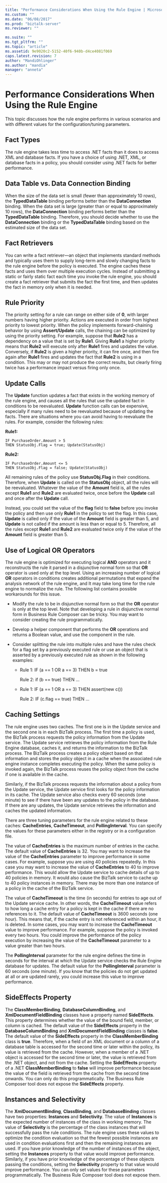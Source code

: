 ```yaml
---
title: "Performance Considerations When Using the Rule Engine | Microsoft Docs"
ms.custom: ""
ms.date: "06/08/2017"
ms.prod: "biztalk-server"
ms.reviewer: ""

ms.suite: ""
ms.tgt_pltfrm: ""
ms.topic: "article"
ms.assetid: 9e9020c2-5152-40f6-940b-d4ce4081f069
caps.latest.revision: 7
author: "MandiOhlinger"
ms.author: "mandia"
manager: "anneta"
---
```

# Performance Considerations When Using the Rule Engine
This topic discusses how the rule engine performs in various scenarios and with different values for the configuration/tuning parameters.  
  
## Fact Types  
 The rule engine takes less time to access .NET facts than it does to access XML and database facts. If you have a choice of using .NET, XML, or database facts in a policy, you should consider using .NET facts for better performance.  
  
## Data Table vs. Data Connection Binding  
 When the size of the data set is small (fewer than approximately 10 rows), the **TypedDataTable** binding performs better than the **DataConnection** binding. When the data set is large (greater than or equal to approximately 10 rows), the **DataConnection** binding performs better than the **TypedDataTable** binding. Therefore, you should decide whether to use the **DataConnection** binding or the **TypedDataTable** binding based on the estimated size of the data set.  
  
## Fact Retrievers  
 You can write a fact retriever—an object that implements standard methods and typically uses them to supply long-term and slowly changing facts to the rule engine before the policy is executed. The engine caches these facts and uses them over multiple execution cycles. Instead of submitting a static or fairly static fact each time you invoke the rule engine, you should create a fact retriever that submits the fact the first time, and then updates the fact in memory only when it is needed.  
  
## Rule Priority  
 The priority setting for a rule can range on either side of **0**, with larger numbers having higher priority. Actions are executed in order from highest priority to lowest priority. When the policy implements forward-chaining behavior by using **Assert/Update** calls, the chaining can be optimized by using the priority setting. For example, suppose that **Rule2** has a dependency on a value that is set by **Rule1**. Giving **Rule1** a higher priority means that **Rule2** will execute only after **Rule1** fires and updates the value. Conversely, if **Rule2** is given a higher priority, it can fire once, and then fire again after **Rule1** fires and updates the fact that **Rule2** is using in a condition. This may or may not produce the correct results, but clearly firing twice has a performance impact versus firing only once.  
  
## Update Calls  
 The **Update** function updates a fact that exists in the working memory of the rule engine, and causes all the rules that use the updated fact in conditions to be reevaluated. **Update** function calls can be expensive, especially if many rules need to be reevaluated because of updating the facts. There are situations where you can avoid having to reevaluate the rules. For example, consider the following rules:  
  
 **Rule1:**  
  
```  
IF PurchaseOrder.Amount > 5   
THEN StatusObj.Flag = true; Update(StatusObj)  
```  
  
 **Rule2:**  
  
```  
IF PurchaseOrder.Amount <= 5   
THEN StatusObj.Flag = false; Update(StatusObj)  
```  
  
 All remaining rules of the policy use **StatusObj.Flag** in their conditions. Therefore, when **Update** is called on the **StatusObj** object, all the rules will be reevaluated. Whatever the value of the **Amount** field is, all the rules except **Rule1** and **Rule2** are evaluated twice, once before the **Update** call and once after the **Update** call.  
  
 Instead, you could set the value of the **flag** field to **false** before you invoke the policy and then use only **Rule1** in the policy to set the flag. In this case, **Update** is called only if the value of the **Amount** field is greater than 5, and **Update** is not called if the amount is less than or equal to 5. Therefore, all the rules except **Rule1** and **Rule2** are evaluated twice only if the value of the **Amount** field is greater than 5.  
  
## Use of Logical OR Operators  
 The rule engine is optimized for executing logical **AND** operators and it reconstructs the rule it parsed in a disjunctive normal form so that **OR** operator is used only at the top level. Using an increasing number of logical **OR** operators in conditions creates additional permutations that expand the analysis network of the rule engine, and It may take long time for the rule engine to normalize the rule. The following list contains possible workarounds for this issue.  
  
-   Modify the rule to be in disjunctive normal form so that the **OR** operator is only at the top level. Note that developing a rule in disjunctive normal form in Business Rule Composer can be tricky. You may want to consider creating the rule programmatically.  
  
-   Develop a helper component that performs the **OR** operations and returns a Boolean value, and use the component in the rule.  
  
-   Consider splitting the rule into multiple rules and have the rules check for a flag set by a previously executed rule or use an object that is asserted by a previously executed rule as shown in the following examples:  
  
    -   Rule 1: IF (a == 1 OR a == 3) THEN b = true  
  
         Rule 2: if (b == true) THEN …  
  
    -   Rule 1: IF (a == 1 OR a == 3) THEN assert(new c())  
  
         Rule 2: IF (c.flag == true) THEN …  
  
## Caching Settings  
 The rule engine uses two caches. The first one is in the Update service and the second one is in each BizTalk process. The first time a policy is used, the BizTalk process requests the policy information from the Update service. The Update service retrieves the policy information from the Rule Engine database, caches it, and returns the information to the BizTalk process. The BizTalk process creates a policy object based on that information and stores the policy object in a cache when the associated rule engine instance completes executing the policy. When the same policy is invoked again, the BizTalk process reuses the policy object from the cache if one is available in the cache.  
  
 Similarly, if the BizTalk process requests the information about a policy from the Update service, the Update service first looks for the policy information in its cache. The Update service also checks every 60 seconds (one minute) to see if there have been any updates to the policy in the database. If there are any updates, the Update service retrieves the information and caches the updated information.  
  
 There are three tuning parameters for the rule engine related to these caches: **CacheEntries**, **CacheTimeout**, and **PollingInterval**. You can specify the values for these parameters either in the registry or in a configuration file.  
  
 The value of **CacheEntries** is the maximum number of entries in the cache. The default value of **CacheEntries** is 32. You may want to increase the value of the **CacheEntries** parameter to improve performance in some cases. For example, suppose you are using 40 policies repeatedly. In this case you may want to increase the value of **CacheEntries** to 40 to improve performance. This would allow the Update service to cache details of up to 40 policies in memory. It would also cause the BizTalk service to cache up to 40 policy instances in memory. There may be more than one instance of a policy in the cache of the BizTalk service.  
  
 The value of **CacheTimeout** is the time (in seconds) for entries to age out of the Update service cache. In other words, the **CacheTimeout** value refers to how long a cache entry for a policy is kept in the cache if there are no references to it. The default value of **CacheTimeout** is 3600 seconds (one hour). This means that, if the cache entry is not referenced within an hour, it is deleted. In some cases, you may want to increase the **CacheTimeout** value to improve performance. For example, suppose the policy is invoked every two hours. You could improve the performance of the policy execution by increasing the value of the **CacheTimeout** parameter to a value greater than two hours.  
  
 The **PollingInterval** parameter for the rule engine defines the time in seconds for the interval at which the Update service checks the Rule Engine database for updates. The default value for the **PollingInterval** parameter is 60 seconds (one minute). If you know that the policies do not get updated at all or are updated rarely, you could increase this value to improve performance.  
  
## SideEffects Property  
 The **ClassMemberBinding**, **DatabaseColumnBinding**, and **XmlDocumentFieldBinding** classes have a property named **SideEffects**. This property determines whether the value of the bound field, member, or column is cached. The default value of the **SideEffects** property in the **DatabaseColumnBinding** and **XmlDocumentFieldBinding** classes is **false**. The default value of the **SideEffects** property in the **ClassMemberBinding** class is **true**. Therefore, when a field of an XML document or a column of a database table is accessed for the second time or later within the policy, its value is retrieved from the cache. However, when a member of a .NET object is accessed for the second time or later, the value is retrieved from the .NET object, and not from the cache. Setting the **SideEffects** property of a .NET **ClassMemberBinding** to **false** will improve performance because the value of the field is retrieved from the cache from the second time onwards. You can only do this programmatically. The Business Rule Composer tool does not expose the **SideEffects** property.  
  
## Instances and Selectivity  
 The **XmlDocumentBinding**, **ClassBinding**, and **DatabaseBinding** classes have two properties: **Instances** and **Selectivity**. The value of **Instances** is the expected number of instances of the class in working memory. The value of **Selectivity** is the percentage of the class instances that will successfully pass the rule conditions. The rule engine uses these values to optimize the condition evaluation so that the fewest possible instances are used in condition evaluations first and then the remaining instances are used. If you have prior knowledge of the number of instances of the object, setting the **Instances** property to that value would improve performance. Similarly, if you have prior knowledge of the percentage of these objects passing the conditions, setting the **Selectivity** property to that value would improve performance. You can only set values for these parameters programmatically. The Business Rule Composer tool does not expose them.